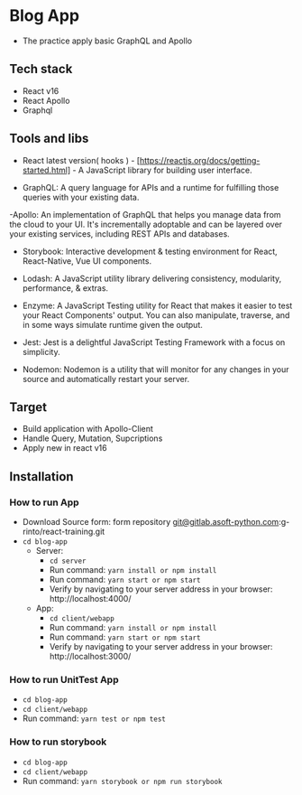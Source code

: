 # Blog App
 - The practice apply basic GraphQL and Apollo
## Tech stack
  - React v16
  - React Apollo
  - Graphql
## Tools and libs 
  - React latest version( hooks ) - [https://reactjs.org/docs/getting-started.html] - A JavaScript library for building user interface.
  
  - GraphQL: A query language for APIs and a runtime for fulfilling those queries with your existing data.

  -Apollo: An implementation of GraphQL that helps you manage data from the cloud to your UI. It's incrementally adoptable and can be layered over your existing services, including REST APIs and databases.

  - Storybook: Interactive development & testing environment for React, React-Native, Vue UI components.

  - Lodash: A JavaScript utility library delivering consistency, modularity, performance, & extras.

  - Enzyme: A JavaScript Testing utility for React that makes it easier to test your React Components' output. You can also manipulate, traverse, and in some ways simulate runtime given the output.

  - Jest: Jest is a delightful JavaScript Testing Framework with a focus on simplicity.

  - Nodemon: Nodemon is a utility that will monitor for any changes in your source and automatically restart your server.

## Target
  - Build application with Apollo-Client
  - Handle Query, Mutation, Supcriptions
  - Apply new in react v16
## Installation

### How to run App
  - Download Source form: form repository git@gitlab.asoft-python.com:g-rinto/react-training.git
  - `cd blog-app`
    - Server: 
      - `cd server` 
      - Run command: `yarn install or npm install`
      - Run command: `yarn start or npm start`
      - Verify by navigating to your server address in your browser: http://localhost:4000/  
    - App: 
      - `cd client/webapp`
      - Run command: `yarn install or npm install`
      - Run command: `yarn start or npm start`
      - Verify by navigating to your server address in your browser: http://localhost:3000/

### How to run UnitTest App
  - `cd blog-app`
  - `cd client/webapp`
  - Run command: `yarn test or npm test`
### How to run storybook
  - `cd blog-app`
  - `cd client/webapp`
  - Run command: `yarn storybook or npm run storybook`